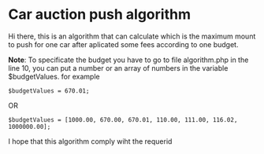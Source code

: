 # Car auction push algorithm

Hi there, this is an algorithm that can calculate which is the maximum mount to push for one car after aplicated some fees according to one budget.

__Note__: To specificate the budget you have to go to file algorithm.php in the line 10, you can put a number or an array of numbers in the variable $budgetValues. for example
```
$budgetValues = 670.01;
```
OR
```
$budgetValues = [1000.00, 670.00, 670.01, 110.00, 111.00, 116.02, 1000000.00];
```

I hope that this algorithm comply wiht the requerid